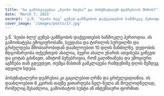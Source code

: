 ```yaml
---
title: 'რა განსხვავებაა „ბეიბი ბლუსა“ და პოსტნატალურ დეპრესიას შორის?'
date: 'March 7, 2021'
excerpt: 'ე.წ. ‘ბეიბი ბლუ’ გუნებ-განწყობის დაქვეითების ხანმოკლე პერიოდია.'
cover_image: '/images/posts/17.jpg'
---
```


ე.წ. ‘ბეიბი ბლუ’ გუნებ-განწყობის დაქვეითების ხანმოკლე პერიოდია. ის გამოიხატება ემოციურობაში, სევდასა და ტირილის სურვილში და გრძელდება მშობიარობიდან დაახლოებით 10 დღის მანძილზე. დედობის მდგომარეობა თქვენთვის ახალია, ბევრი ახალი უნარის ათვისება გიწევთ და ცოტას გძინავთ, ამიტომ ბუნებრივია, რომ გაღიზიანება და ემოციური აგზნება თან გდევდეთ, თუმცა მასთან გამკლავება რამდენიმე დღის შემდეგ ადვილი ხდება. 

პოსტნატალური დეპრესია კი გაცილებით ღრმა და გრძელვადიანია. ის დაახლოებით 6 კვირის თავზე ვითარდება ნელ-ნელა ან მოულოდნელად, რომელიც შესაძლოა, გამოიხატოს სუსტი ან ინტენსიური ფორმით. 



